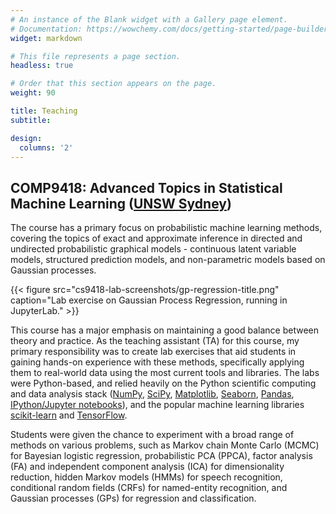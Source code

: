 ```yaml
---
# An instance of the Blank widget with a Gallery page element.
# Documentation: https://wowchemy.com/docs/getting-started/page-builder/
widget: markdown

# This file represents a page section.
headless: true

# Order that this section appears on the page.
weight: 90

title: Teaching
subtitle:

design:
  columns: '2'
---
```


## COMP9418: Advanced Topics in Statistical Machine Learning ([UNSW Sydney])  

The course has a primary focus on probabilistic machine learning methods, 
covering the topics of exact and approximate inference in directed and 
undirected probabilistic graphical models - continuous latent variable 
models, structured prediction models, and non-parametric models based on 
Gaussian processes. 

{{< figure src="cs9418-lab-screenshots/gp-regression-title.png" caption="Lab exercise on Gaussian Process Regression, running in JupyterLab." >}}

This course has a major emphasis on maintaining a good balance between theory 
and practice. As the teaching assistant (TA) for this course, my primary 
responsibility was to create lab exercises that aid students in gaining hands-on 
experience with these methods, specifically applying them to real-world data 
using the most current tools and libraries. 
The labs were Python-based, and relied heavily on the Python scientific 
computing and data analysis stack ([NumPy], [SciPy], [Matplotlib], [Seaborn], 
[Pandas], [IPython/Jupyter notebooks]), and the popular 
machine learning libraries [scikit-learn] and [TensorFlow].

Students were given the chance to experiment with a broad range of methods 
on various problems, such as Markov chain Monte Carlo (MCMC) for Bayesian 
logistic regression, probabilistic PCA (PPCA), factor analysis (FA) and 
independent component analysis (ICA) for dimensionality reduction, hidden 
Markov models (HMMs) for speech recognition, conditional random fields (CRFs) 
for named-entity recognition, and Gaussian processes (GPs) for regression and
classification.

[NumPy]: http://www.numpy.org/
[SciPy]: https://www.scipy.org/
[Matplotlib]: https://matplotlib.org/
[Seaborn]: https://seaborn.pydata.org/
[Pandas]: https://pandas.pydata.org/
[IPython/Jupyter notebooks]: http://jupyter.org/
[scikit-learn]: http://scikit-learn.org/
[TensorFlow]: https://www.tensorflow.org/
[JupyterLab]: https://blog.jupyter.org/jupyterlab-is-ready-for-users-5a6f039b8906
[COMP9418]: http://www.handbook.unsw.edu.au/postgraduate/courses/2017/COMP9418.html
[UNSW Sydney]: https://www.unsw.edu.au/
